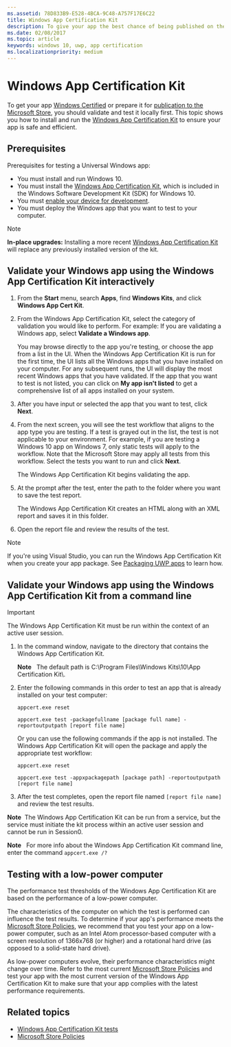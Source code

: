 ```yaml
---
ms.assetid: 78D833B9-E528-4BCA-9C48-A757F17E6C22
title: Windows App Certification Kit
description: To give your app the best chance of being published on the Microsoft Store, or becoming Windows Certified, validate and test it locally before you submit it for certification. This topic shows you how to install and run the Windows App Certification Kit.
ms.date: 02/08/2017
ms.topic: article
keywords: windows 10, uwp, app certification
ms.localizationpriority: medium
---
```

# Windows App Certification Kit

To get your app [Windows Certified](/windows/win32/win_cert/windows-certification-portal) or prepare it for [publication to the Microsoft Store](../publish/app-submissions.md), you should validate and test it locally first. This topic shows you how to install and run the [Windows App Certification Kit](https://developer.microsoft.com/windows/develop/app-certification-kit) to ensure your app is safe and efficient.

## Prerequisites

Prerequisites for testing a Universal Windows app:

- You must install and run Windows 10.
- You must install the [Windows App Certification Kit](https://developer.microsoft.com/windows/downloads/windows-10-sdk/), which is included in the Windows Software Development Kit (SDK) for Windows 10.
- You must [enable your device for development](/windows/apps/get-started/enable-your-device-for-development).
- You must deploy the Windows app that you want to test to your computer.

> [!NOTE]
> **In-place upgrades:** Installing a more recent [Windows App Certification Kit](https://developer.microsoft.com/windows/develop/app-certification-kit) will replace any previously installed version of the kit.

## Validate your Windows app using the Windows App Certification Kit interactively

1. From the **Start** menu, search **Apps**, find **Windows Kits**, and click **Windows App Cert Kit**.

2. From the Windows App Certification Kit, select the category of validation you would like to perform. For example: If you are validating a Windows app, select **Validate a Windows app**.

    You may browse directly to the app you're testing, or choose the app from a list in the UI. When the Windows App Certification Kit is run for the first time, the UI lists all the Windows apps that you have installed on your computer. For any subsequent runs, the UI will display the most recent Windows apps that you have validated. If the app that you want to test is not listed, you can click on **My app isn't listed** to get a comprehensive list of all apps installed on your system.

3. After you have input or selected the app that you want to test, click **Next**.

4. From the next screen, you will see the test workflow that aligns to the app type you are testing. If a test is grayed out in the list, the test is not applicable to your environment. For example, if you are testing a Windows 10 app on Windows 7, only static tests will apply to the workflow. Note that the Microsoft Store may apply all tests from this workflow. Select the tests you want to run and click **Next**.

    The Windows App Certification Kit begins validating the app.

5. At the prompt after the test, enter the path to the folder where you want to save the test report.

    The Windows App Certification Kit creates an HTML along with an XML report and saves it in this folder.

6. Open the report file and review the results of the test.

> [!NOTE]
> If you're using Visual Studio, you can run the Windows App Certification Kit when you create your app package. See [Packaging UWP apps](/windows/msix/package/packaging-uwp-apps) to learn how.

## Validate your Windows app using the Windows App Certification Kit from a command line

> [!IMPORTANT]
> The Windows App Certification Kit must be run within the context of an active user session.

1. In the command window, navigate to the directory that contains the Windows App Certification Kit.

    **Note**   The default path is C:\\Program Files\\Windows Kits\\10\\App Certification Kit\\.

2. Enter the following commands in this order to test an app that is already installed on your test computer:

    `appcert.exe reset`

    `appcert.exe test -packagefullname [package full name] -reportoutputpath [report file name]`

    Or you can use the following commands if the app is not installed. The Windows App Certification Kit will open the package and apply the appropriate test workflow:

    `appcert.exe reset`

    `appcert.exe test -appxpackagepath [package path] -reportoutputpath [report file name]`

3. After the test completes, open the report file named `[report file name]` and review the test results.

**Note**  The Windows App Certification Kit can be run from a service, but the service must initiate the kit process within an active user session and cannot be run in Session0.

**Note**   For more info about the Windows App Certification Kit command line, enter the command `appcert.exe /?`

## Testing with a low-power computer

The performance test thresholds of the Windows App Certification Kit are based on the performance of a low-power computer.

The characteristics of the computer on which the test is performed can influence the test results. To determine if your app's performance meets the [Microsoft Store Policies](/legal/windows/agreements/store-policies), we recommend that you test your app on a low-power computer, such as an Intel Atom processor-based computer with a screen resolution of 1366x768 (or higher) and a rotational hard drive (as opposed to a solid-state hard drive).

As low-power computers evolve, their performance characteristics might change over time. Refer to the most current [Microsoft Store Policies](/legal/windows/agreements/store-policies) and test your app with the most current version of the Windows App Certification Kit to make sure that your app complies with the latest performance requirements.

## Related topics

- [Windows App Certification Kit tests](windows-app-certification-kit-tests.md)
- [Microsoft Store Policies](/legal/windows/agreements/store-policies)